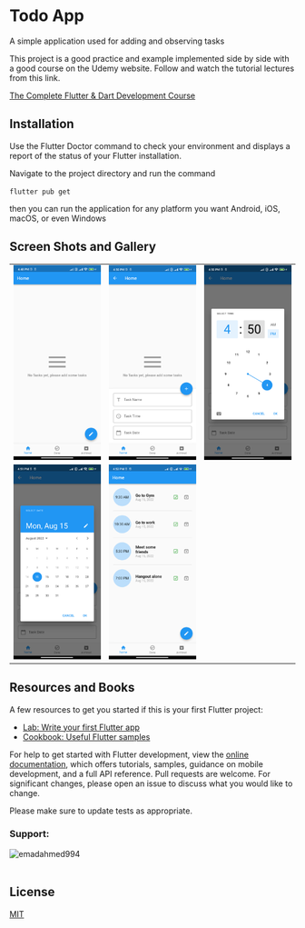 # Todo App 

A simple application used for adding and observing tasks

This project is a good practice and example implemented side by side with a good course on the Udemy website. Follow and watch the tutorial lectures from this link.

[The Complete Flutter & Dart Development Course](https://www.udemy.com/course/complete-flutter-arabic/)

## Installation
Use the Flutter Doctor command to check your environment and displays a report of the status of your Flutter installation.

Navigate to the project directory and run the command

`` flutter pub get ``

then you can run the application for any platform you want Android, iOS, macOS, or even Windows
## Screen Shots and Gallery
<div style="text-align: center">
    <table border="0" style="border: 1px solid: #000">
        <tr>
<td style ="text-align: center">
<a href="https://github.com/emad3020/todo_flutter_app/blob/main/assets/images/Screenshot_20220815_164900.png">
<img src="https://github.com/emad3020/todo_flutter_app/blob/main/assets/images/Screenshot_20220815_164900.png?raw=true">
</a>
</td>
<td style ="text-align: center">
<a href="https://github.com/emad3020/todo_flutter_app/blob/main/assets/images/Screenshot_20220815_165038.png">
<img src="https://github.com/emad3020/todo_flutter_app/blob/main/assets/images/Screenshot_20220815_165038.png?raw=true">
</a>
</td>
<td style ="text-align: center">
<a href="https://github.com/emad3020/todo_flutter_app/blob/main/assets/images/Screenshot_20220815_165057.png">
<img src="https://github.com/emad3020/todo_flutter_app/blob/main/assets/images/Screenshot_20220815_165057.png?raw=true">
</a>
</td>
</tr>
<tr>
<td style ="text-align: center">
<a href="https://github.com/emad3020/todo_flutter_app/blob/main/assets/images/Screenshot_20220815_165122.png">
<img src="https://github.com/emad3020/todo_flutter_app/blob/main/assets/images/Screenshot_20220815_165122.png?raw=true">
</a>
</td>
<td style ="text-align: center">
<a href="https://github.com/emad3020/todo_flutter_app/blob/main/assets/images/Screenshot_20220815_165302.png">
<img src="https://github.com/emad3020/todo_flutter_app/blob/main/assets/images/Screenshot_20220815_165302.png?raw=true">
</a>
</td>
</tr>
</table>
</div>


## Resources and Books
A few resources to get you started if this is your first Flutter project:

- [Lab: Write your first Flutter app](https://docs.flutter.dev/get-started/codelab)
- [Cookbook: Useful Flutter samples](https://docs.flutter.dev/cookbook)

For help to get started with Flutter development, view the
[online documentation](https://docs.flutter.dev/), which offers tutorials,
samples, guidance on mobile development, and a full API reference.
Pull requests are welcome. For significant changes, please open an issue to discuss what you would like to change.

Please make sure to update tests as appropriate.

<h3 align="left">Support:</h3>
<p><a href="https://ko-fi.com/emadahmed994"> <img align="left" src="https://cdn.ko-fi.com/cdn/kofi3.png?v=3" height="50" width="210" alt="emadahmed994" /></a></p><br><br>

## License
[MIT](https://choosealicense.com/licenses/mit/)